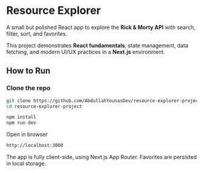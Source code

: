 # Resource Explorer

A small but polished React app to explore the **Rick & Morty API** with search, filter, sort, and favorites.

This project demonstrates **React fundamentals**, state management, data fetching, and modern UI/UX practices in a **Next.js** environment.

## How to Run

### Clone the repo

```bash
git clone https://github.com/AbdullahYounasDev/resource-explorer-project.git
cd resource-explorer-project
```
```bash
npm install
npm run dev
```

Open in browser
```bash
http://localhost:3000
```

The app is fully client-side, using Next.js App Router. Favorites are persisted in local storage.

